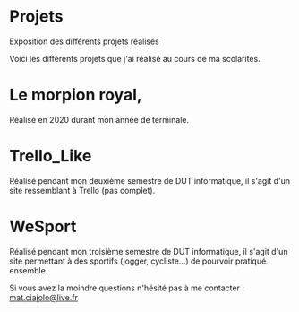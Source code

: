 # Projets
Exposition des différents projets réalisés

Voici les différents projets que j'ai réalisé au cours de ma scolarités.

# Le morpion royal, 

Réalisé en 2020 durant mon année de terminale.

# Trello_Like

Réalisé pendant mon deuxième semestre de DUT informatique, il s'agit d'un site ressemblant à Trello (pas complet).

# WeSport

Réalisé pendant mon troisième semestre de DUT informatique, il s'agit d'un site permettant à des sportifs (jogger, cycliste...) de pourvoir pratiqué ensemble.

Si vous avez la moindre questions n'hésité pas à me contacter : mat.ciajolo@live.fr
